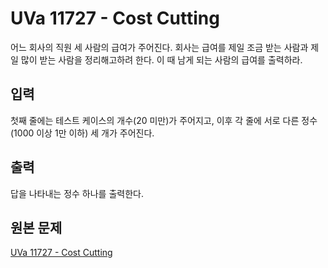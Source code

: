 # UVa 11727 - Cost Cutting

어느 회사의 직원 세 사람의 급여가 주어진다. 회사는 급여를 제일 조금 받는 사람과 제일 많이 받는 사람을 정리해고하려 한다. 이 때 남게 되는 사람의 급여를 출력하라.

## 입력

첫째 줄에는 테스트 케이스의 개수(20 미만)가 주어지고, 이후 각 줄에 서로 다른 정수(1000 이상 1만 이하) 세 개가 주어진다.

## 출력

답을 나타내는 정수 하나를 출력한다.

## 원본 문제

[UVa 11727 - Cost Cutting](https://uva.onlinejudge.org/index.php?option=com_onlinejudge&Itemid=8&page=show_problem&problem=2827)

